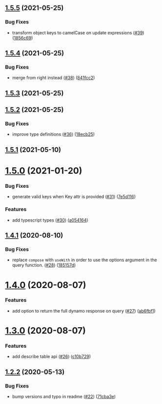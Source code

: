## [1.5.5](https://github.com/flybondi/flynamo/compare/v1.5.4...v1.5.5) (2021-05-25)


### Bug Fixes

* transform object keys to camelCase on update expressions ([#39](https://github.com/flybondi/flynamo/issues/39)) ([1856c69](https://github.com/flybondi/flynamo/commit/1856c692b3578e1ef316bd12b72468d843c4ad9b))

## [1.5.4](https://github.com/flybondi/flynamo/compare/v1.5.3...v1.5.4) (2021-05-25)


### Bug Fixes

* merge from right instead ([#38](https://github.com/flybondi/flynamo/issues/38)) ([841fcc2](https://github.com/flybondi/flynamo/commit/841fcc2da86a8223c141739dc38af8c1a9dee4f9))

## [1.5.3](https://github.com/flybondi/flynamo/compare/v1.5.2...v1.5.3) (2021-05-25)

## [1.5.2](https://github.com/flybondi/flynamo/compare/v1.5.1...v1.5.2) (2021-05-25)


### Bug Fixes

* improve type definitions ([#36](https://github.com/flybondi/flynamo/issues/36)) ([18ecb25](https://github.com/flybondi/flynamo/commit/18ecb2597f137f01cbf59a8d386f843b9024475b))

## [1.5.1](https://github.com/flybondi/flynamo/compare/v1.5.0...v1.5.1) (2021-05-10)

# [1.5.0](https://github.com/flybondi/flynamo/compare/v1.4.1...v1.5.0) (2021-01-20)


### Bug Fixes

* generate valid keys when Key attr is provided ([#31](https://github.com/flybondi/flynamo/issues/31)) ([7e5d116](https://github.com/flybondi/flynamo/commit/7e5d11612b3c47902199aa38a5cc74c78698adbe))


### Features

* add typescript types ([#30](https://github.com/flybondi/flynamo/issues/30)) ([a054164](https://github.com/flybondi/flynamo/commit/a05416413a3cd4b5c4fe6ab747581f18de54ecb7))

## [1.4.1](https://github.com/flybondi/flynamo/compare/v1.4.0...v1.4.1) (2020-08-10)


### Bug Fixes

* replace `compose` with `useWith` in order to use the options argument in the query function.  ([#28](https://github.com/flybondi/flynamo/issues/28)) ([185157d](https://github.com/flybondi/flynamo/commit/185157d8e3c60d9f3c1a1407202a5491b0a55e0d))

# [1.4.0](https://github.com/flybondi/flynamo/compare/v1.3.0...v1.4.0) (2020-08-07)


### Features

* add option to return the full dynamo response on query ([#27](https://github.com/flybondi/flynamo/issues/27)) ([ab6fbf1](https://github.com/flybondi/flynamo/commit/ab6fbf117e4df1db12fe17af899c89387e46b9f8))

# [1.3.0](https://github.com/flybondi/flynamo/compare/v1.2.2...v1.3.0) (2020-08-07)


### Features

* add describe table api ([#26](https://github.com/flybondi/flynamo/issues/26)) ([c10b729](https://github.com/flybondi/flynamo/commit/c10b72997de9ed45dede22f6c9a6721e0b61c1f8))

## [1.2.2](https://github.com/flybondi/flynamo/compare/v1.2.1...v1.2.2) (2020-05-13)


### Bug Fixes

* bump versions and typo in readme ([#22](https://github.com/flybondi/flynamo/issues/22)) ([71cba3e](https://github.com/flybondi/flynamo/commit/71cba3e642a5b4529164924b72cfad891c5abdf8))
